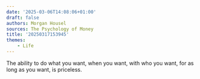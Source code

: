 ```yaml
---
date: '2025-03-06T14:08:06+01:00'
draft: false
authors: Morgan Housel
sources: The Psychology of Money
title: '20250317153945'
themes:
    - Life
---
```


The ability to do what you want, when you want, with who you want, for as long as you want, is priceless.
